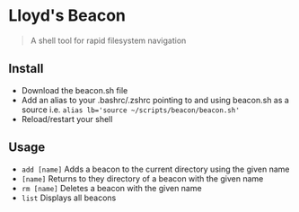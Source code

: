# Lloyd's Beacon

> A shell tool for rapid filesystem navigation

## Install

* Download the beacon.sh file
* Add an alias to your .bashrc/.zshrc pointing to and using beacon.sh as a source i.e. ```alias lb='source ~/scripts/beacon/beacon.sh'```
* Reload/restart your shell

## Usage

* ```add [name]``` Adds a beacon to the current directory using the given name
* ```[name]``` Returns to they directory of a beacon with the given name
* ```rm [name]``` Deletes a beacon with the given name
* ```list``` Displays all beacons

